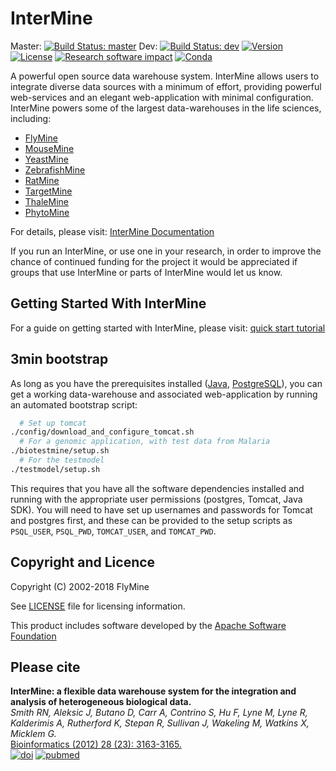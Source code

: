InterMine
============

Master: [![Build Status: master][travis-badge-master]][ci]
Dev: [![Build Status: dev][travis-badge-dev]][ci]
[![Version](http://img.shields.io/badge/version-1.8.2-blue.svg?style=flat)](https://github.com/intermine/intermine/releases)
[![License](http://img.shields.io/badge/license-LGPL_2.1-blue.svg?style=flat)](https://github.com/intermine/intermine/blob/master/LICENSE)
[![Research software impact](http://depsy.org/api/package/pypi/intermine/badge.svg)](http://depsy.org/package/python/intermine)
[![Conda](https://anaconda.org/intermine/intermine/badges/installer/conda.svg)](https://anaconda.org/bioconda/intermine)

A powerful open source data warehouse system. InterMine allows users
to integrate diverse data sources with a minimum of effort, providing
powerful web-services and an elegant web-application with minimal
configuration. InterMine powers some of the largest data-warehouses in
the life sciences, including:
  * [FlyMine](http://www.flymine.org)
  * [MouseMine](http://www.mousemine.org)
  * [YeastMine](http://yeastmine.yeastgenome.org)
  * [ZebrafishMine](http://zebrafishmine.org)
  * [RatMine](http://ratmine.mcw.edu/ratmine/begin.do)
  * [TargetMine](http://targetmine.mizuguchilab.org/)
  * [ThaleMine](https://apps.araport.org/thalemine)
  * [PhytoMine](https://phytozome.jgi.doe.gov/phytomine)

For details, please visit: [InterMine Documentation][readthedocs]

If you run an InterMine, or use one in your research, in order to improve the chance of continued funding for the
project it would be appreciated if groups that use InterMine or parts of InterMine would let us know.

Getting Started With InterMine
-------------------------------

For a guide on getting started with InterMine, please visit:
[quick start tutorial][tutorial]

3min bootstrap
--------------------------------------

As long as you have the prerequisites installed ([Java][java],
[PostgreSQL][psql]), you can get a working 
data-warehouse and associated web-application by running an
automated bootstrap script:

```bash
  # Set up tomcat
./config/download_and_configure_tomcat.sh
  # For a genomic application, with test data from Malaria
./biotestmine/setup.sh
  # For the testmodel
./testmodel/setup.sh
```

This requires that you have all the software dependencies
installed and running with the appropriate user permissions
(postgres, Tomcat, Java SDK). You will need to have set up usernames
and passwords for Tomcat and postgres first, and these can be
provided to the setup scripts as `PSQL_USER`, `PSQL_PWD`,
`TOMCAT_USER`, and `TOMCAT_PWD`.

Copyright and Licence
------------------------

Copyright (C) 2002-2018 FlyMine

See [LICENSE](LICENSE) file for licensing information.

This product includes software developed by the
[Apache Software Foundation][apache]

Please cite
------------------------

**InterMine: a flexible data warehouse system for the integration and analysis of heterogeneous biological data.**<br/>
*Smith RN, Aleksic J, Butano D, Carr A, Contrino S, Hu F, Lyne M, Lyne R, Kalderimis A, Rutherford K, Stepan R, Sullivan J, Wakeling M, Watkins X, Micklem G.* <br/>
[Bioinformatics (2012) 28 (23): 3163-3165.](http://bioinformatics.oxfordjournals.org/content/28/23/3163.abstract) <br/>
[![doi](http://img.shields.io/badge/doi-10.1093%2Fbioinformatics%2Fbts577-blue.svg?style=flat)](http://bioinformatics.oxfordjournals.org/content/28/23/3163.abstract) 
[![pubmed](http://img.shields.io/badge/pubmed-23023984-blue.svg?style=flat)](http://www.ncbi.nlm.nih.gov/pubmed/23023984)


[travis-badge-master]: https://travis-ci.org/intermine/intermine.svg?branch=master
[travis-badge-dev]: https://travis-ci.org/intermine/intermine.svg?branch=dev
[ci]: https://travis-ci.org/intermine/intermine
[readthedocs]: http://intermine.readthedocs.org/en/latest
[tutorial]: http://intermine.readthedocs.org/en/latest/get-started/tutorial
[psql]: http://www.postgresql.org
[java]: http://www.oracle.com/technetwork/java/javase/downloads/index.html
[apache]: http://www.apache.org
[tomcat]: http://tomcat.apache.org/download-70.cgi
